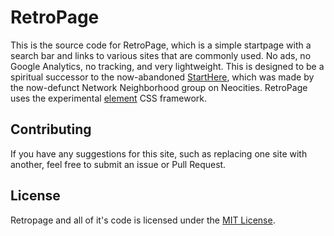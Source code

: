 # RetroPage
This is the source code for RetroPage, which is a simple startpage with a search bar and links to various sites that are commonly used. No ads, no Google Analytics, no tracking, and very lightweight. This is designed to be a spiritual successor to the now-abandoned [StartHere](https://starthere.neocities.org/), which was made by the now-defunct Network Neighborhood group on Neocities. RetroPage uses the experimental [element](https://github.com/neocities/element) CSS framework.

## Contributing
If you have any suggestions for this site, such as replacing one site with another, feel free to submit an issue or Pull Request.

## License
Retropage and all of it's code is licensed under the [MIT License](https://github.com/RetroPage/RetroPage.github.io/blob/master/LICENSE).
